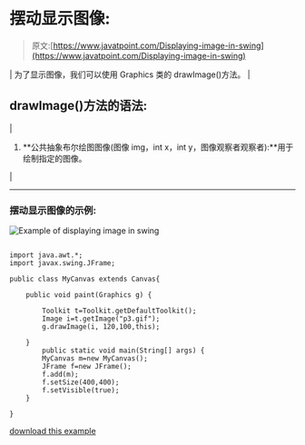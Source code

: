 # 摆动显示图像:

> 原文:[https://www.javatpoint.com/Displaying-image-in-swing](https://www.javatpoint.com/Displaying-image-in-swing)

| 为了显示图像，我们可以使用 Graphics 类的 drawImage()方法。 |

## drawImage()方法的语法:

| 

1.  **公共抽象布尔绘图图像(图像 img，int x，int y，图像观察者观察者):**用于绘制指定的图像。

 |

* * *

### 摆动显示图像的示例:

![Example of displaying image in swing](../Images/031772e89730489b1c8a99b297350a36.png)

```

import java.awt.*;
import javax.swing.JFrame;

public class MyCanvas extends Canvas{

	public void paint(Graphics g) {

		Toolkit t=Toolkit.getDefaultToolkit();
		Image i=t.getImage("p3.gif");
		g.drawImage(i, 120,100,this);

	}
		public static void main(String[] args) {
		MyCanvas m=new MyCanvas();
		JFrame f=new JFrame();
		f.add(m);
		f.setSize(400,400);
		f.setVisible(true);
	}

}

```

[download this example](https://static.javatpoint.com/src/swing/swingimage.zip)